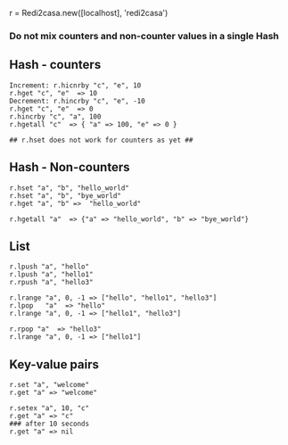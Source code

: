 r = Redi2casa.new([localhost], 'redi2casa')

### Do not mix counters and non-counter values in a single Hash

Hash - counters
---------------

    Increment: r.hicnrby "c", "e", 10  
    r.hget "c", "e"  => 10  
    Decrement: r.hincrby "c", "e", -10  
    r.hget "c", "e"  => 0  
    r.hincrby "c", "a", 100  
    r.hgetall "c"  => { "a" => 100, "e" => 0 }

    ## r.hset does not work for counters as yet ##


Hash - Non-counters
-------------------
  
    r.hset "a", "b", "hello_world"
    r.hset "a", "b", "bye_world"
    r.hget "a", "b" =>  "hello_world"
  
    r.hgetall "a"  => {"a" => "hello_world", "b" => "bye_world"}

List
-----

    r.lpush "a", "hello"
    r.lpush "a", "hello1"
    r.rpush "a", "hello3"
  
    r.lrange "a", 0, -1 => ["hello", "hello1", "hello3"]
    r.lpop   "a"  => "hello"
    r.lrange "a", 0, -1 => ["hello1", "hello3"]
  
    r.rpop "a"  => "hello3"
    r.lrange "a", 0, -1 => ["hello1"]


Key-value pairs
---------------
  
    r.set "a", "welcome"
    r.get "a" => "welcome"
  
    r.setex "a", 10, "c"
    r.get "a" => "c"
    ### after 10 seconds
    r.get "a" => nil
